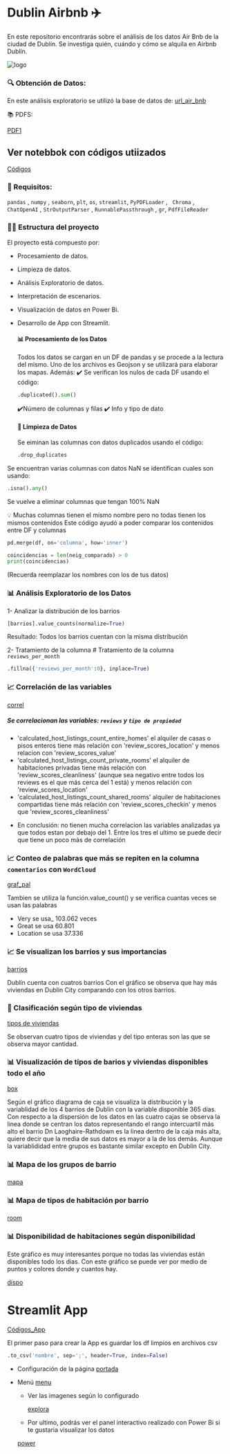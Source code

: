 # Dublin Airbnb ✈️
En este repositorio encontrarás sobre el análisis de los datos Air Bnb de la ciudad de Dublín. Se investiga quién, cuándo y cómo se alquila en Airbnb Dublín.

![logo](https://private-user-images.githubusercontent.com/161485153/320519436-1ea31b8f-1751-401a-ad5d-d999950d1824.png?jwt=eyJhbGciOiJIUzI1NiIsInR5cCI6IkpXVCJ9.eyJpc3MiOiJnaXRodWIuY29tIiwiYXVkIjoicmF3LmdpdGh1YnVzZXJjb250ZW50LmNvbSIsImtleSI6ImtleTUiLCJleHAiOjE3MTI1ODY1NTAsIm5iZiI6MTcxMjU4NjI1MCwicGF0aCI6Ii8xNjE0ODUxNTMvMzIwNTE5NDM2LTFlYTMxYjhmLTE3NTEtNDAxYS1hZDVkLWQ5OTk5NTBkMTgyNC5wbmc_WC1BbXotQWxnb3JpdGhtPUFXUzQtSE1BQy1TSEEyNTYmWC1BbXotQ3JlZGVudGlhbD1BS0lBVkNPRFlMU0E1M1BRSzRaQSUyRjIwMjQwNDA4JTJGdXMtZWFzdC0xJTJGczMlMkZhd3M0X3JlcXVlc3QmWC1BbXotRGF0ZT0yMDI0MDQwOFQxNDI0MTBaJlgtQW16LUV4cGlyZXM9MzAwJlgtQW16LVNpZ25hdHVyZT1iZTFlZDJiOTAzNmIxNWU3MDE1OWVkODZiODIwZTE1NzBhNGU0YjIyNTgwZTJjMzUyNjM4ZTdjZjZjNWJhN2JmJlgtQW16LVNpZ25lZEhlYWRlcnM9aG9zdCZhY3Rvcl9pZD0wJmtleV9pZD0wJnJlcG9faWQ9MCJ9.HltR0cnJlzi6toELSztLzM1L3faZrOq382GMC4T0yXo)

### 🔍 Obtención de Datos:

En este análisis exploratorio se utilizó la base de datos de: 
[url_air_bnb](https://insideairbnb.com/get-the-data)

📚 PDFS:

[PDF1](https://www.dublincity.ie/sites/default/files/2023-12/dublin-city-council_tourism-strategy_online_aw_sml.pdf)

## Ver notebbok con códigos utiizados
[Códigos](https://github.com/AleDV89/Dublin_AirBnb/blob/main/%5BSOLUCIONES%5D%5BEjercicio%201%5D%20AirBnb.ipynb)

### 🧪 Requisitos: 
`pandas` , `numpy` , `seaborn`, `plt`, `os`, `streamlit`, `PyPDFLoader` , ` Chroma` ,
` ChatOpenAI` , `StrOutputParser` , `RunnablePassthrough` , `gr`, `PdfFileReader`

### 🕵️‍♂️ Estructura del proyecto

El proyecto está compuesto por:
* Procesamiento de datos.
* Limpieza de datos.
* Análisis Exploratorio de datos.
* Interpretación de escenarios.
* Visualización de datos en Power Bi.
* Desarrollo de App con Streamlit.

  #### 📊 Procesamiento de los Datos

  Todos los datos se cargan en un DF de pandas y se procede a la lectura del mismo.
  Uno de los archivos es Geojson y se utilizará para elaborar los mapas.
  Además:
  ✔️ Se verifican los nulos de cada DF
  usando el código:
  ```python
  .duplicated().sum()
  ```
  ✔️Número de columnas y filas
  ✔️ Info y tipo de dato

  #### 🧹 Limpieza de Datos
  Se eiminan las columnas con datos duplicados usando el código:
  ```python
  .drop_duplicates
  ```
Se encuentran varias columnas con datos NaN
se identifican cuales son usando:
  ```python
.isna().any()
   ```

Se vuelve a eliminar columnas que tengan 100% NaN

💡 Muchas columnas tienen el mismo nombre pero no todas tienen los mismos contenidos
Este código ayudó a poder comparar los contenidos entre DF y columnas
```python
pd.merge(df, on='columna', how='inner')

coincidencias = len(neig_comparado) > 0
print(coincidencias)
```
(Recuerda reemplazar los nombres con los de tus datos)

### 📊 Análisis Exploratorio de los Datos

1- Analizar la distribución de los barrios
```python
[barrios].value_counts(normalize=True)
```
Resultado: Todos los barrios cuentan con la misma distribución

2- Tratamiento de la columna # Tratamiento de la columna `reviews_per_month`
```python
.fillna({'reviews_per_month':0}, inplace=True)
```

### 📈 Correlación de las variables

[correl](https://private-user-images.githubusercontent.com/161485153/320531757-94826eb6-e632-418b-9cc7-5badbb25ec00.png?jwt=eyJhbGciOiJIUzI1NiIsInR5cCI6IkpXVCJ9.eyJpc3MiOiJnaXRodWIuY29tIiwiYXVkIjoicmF3LmdpdGh1YnVzZXJjb250ZW50LmNvbSIsImtleSI6ImtleTUiLCJleHAiOjE3MTI1OTE1MjcsIm5iZiI6MTcxMjU5MTIyNywicGF0aCI6Ii8xNjE0ODUxNTMvMzIwNTMxNzU3LTk0ODI2ZWI2LWU2MzItNDE4Yi05Y2M3LTViYWRiYjI1ZWMwMC5wbmc_WC1BbXotQWxnb3JpdGhtPUFXUzQtSE1BQy1TSEEyNTYmWC1BbXotQ3JlZGVudGlhbD1BS0lBVkNPRFlMU0E1M1BRSzRaQSUyRjIwMjQwNDA4JTJGdXMtZWFzdC0xJTJGczMlMkZhd3M0X3JlcXVlc3QmWC1BbXotRGF0ZT0yMDI0MDQwOFQxNTQ3MDdaJlgtQW16LUV4cGlyZXM9MzAwJlgtQW16LVNpZ25hdHVyZT04YTNlMWRjZWM2OWE3OTYxOGQyNDc3NzhjZTA5YTA4Zjg5OTVmMDFiYjkyZWQ5MWIwZTgwNzM3ZjEyOTE3NGNlJlgtQW16LVNpZ25lZEhlYWRlcnM9aG9zdCZhY3Rvcl9pZD0wJmtleV9pZD0wJnJlcG9faWQ9MCJ9.4lYNYozJK0kFr5hSS3R7gvyojFmRU9IJB0enULJKTEc)

##### Se correlacionan las variables: `reviews` y `tipo de propiedad` 

* 'calculated_host_listings_count_entire_homes' el alquiler de casas o pisos enteros tiene más relación con 'review_scores_location' y menos relacion con 'review_scores_value'
* 'calculated_host_listings_count_private_rooms' el alquiler de habitaciones privadas tiene más relación con 'review_scores_cleanliness' (aunque sea negativo entre todos los reviews es el que más cerca del 1 está) y menos relación con 'review_scores_location'
* 'calculated_host_listings_count_shared_rooms' alquiler de habitaciones compartidas tiene más relación con 'review_scores_checkin' y menos que 'review_scores_cleanliness'
- En conclusión: no tienen mucha correlacion las variables analizadas ya que todos estan por debajo del 1. Entre los tres el ultimo se puede decir que tiene un poco más de correlación



### 📈 Conteo de palabras que más se repiten en la columna `comentarios` con `WordCloud`

[graf_pal](https://github.com/AleDV89/Dublin_AirBnb/commit/5c2df8c800bdf44527abe7e9d403fc436a1e8497#commitcomment-140736941)

Tambien se utiliza la función.value_count() y se verifica cuantas veces se usan las palabras
* Very se usa_ 103.062 veces
* Great se usa 60.801
* Location se usa 37.336

  
### 📈 Se visualizan los barrios y sus importancias
[barrios](https://github.com/AleDV89/Dublin_AirBnb/commit/5c2df8c800bdf44527abe7e9d403fc436a1e8497#commitcomment-140737155)

Dublín cuenta con cuatros barrios
Con el gráfico se observa que hay más viviendas en Dublin City comparando con los otros barrios.


### 🏰 Clasificación según tipo de viviendas
[tipos de viviendas](https://github.com/AleDV89/Dublin_AirBnb/commit/5c2df8c800bdf44527abe7e9d403fc436a1e8497#commitcomment-140737248)

Se observan cuatro tipos de viviendas y del tipo enteras son las que se observa mayor cantidad.

### 📊 Visualización de tipos de barios y viviendas disponibles todo el año
[box](https://github.com/AleDV89/Dublin_AirBnb/commit/5c2df8c800bdf44527abe7e9d403fc436a1e8497#commitcomment-140737496)

Según el gráfico diagrama de caja se visualiza la distribución y la variablidad de los 4 barrios de Dublin con la variable disponible 365 días. 
Con respecto a la dispersión de los datos en las cuatro cajas se observa la linea donde se centran los datos representando el rango intercuartil más alto el barrio Dn Laoghaire-Rathdown es la linea dentro de la caja más alta, quiere decir que la media de sus datos es mayor a la de los demás. 
Aunque la variablididad entre grupos es bastante similar excepto en Dublin City.

### 📊 Mapa de los grupos de barrio

[mapa](https://github.com/AleDV89/Dublin_AirBnb/commit/5c2df8c800bdf44527abe7e9d403fc436a1e8497#commitcomment-140737582)


### 📊 Mapa de tipos de habitación por barrio

[room](https://github.com/AleDV89/Dublin_AirBnb/commit/5c2df8c800bdf44527abe7e9d403fc436a1e8497#commitcomment-140737640)


### 📊 Disponibilidad de habitaciones según disponibilidad
Este gráfico es muy interesantes porque no todas las viviendas están disponibles todo los dias. 
Con este gráfico se puede ver por medio de puntos y colores donde y cuantos hay. 


[dispo](https://github.com/AleDV89/Dublin_AirBnb/commit/5c2df8c800bdf44527abe7e9d403fc436a1e8497#commitcomment-140737731)

# Streamlit App

[Códigos_App](https://github.com/AleDV89/Dublin_AirBnb/blob/main/app_dublin.py)

El primer paso para crear la App es guardar los df limpios en archivos csv 
```python
.to_csv('nombre', sep=';', header=True, index=False)
```

* Configuración de la página
[portada](https://github.com/AleDV89/Dublin_AirBnb/commit/5c2df8c800bdf44527abe7e9d403fc436a1e8497#commitcomment-140738206)

* Menú
  [menu](https://github.com/AleDV89/Dublin_AirBnb/commit/5c2df8c800bdf44527abe7e9d403fc436a1e8497#commitcomment-140738494)

  * Ver las imagenes según lo configurado
 
    [explora](https://github.com/AleDV89/Dublin_AirBnb/commit/5c2df8c800bdf44527abe7e9d403fc436a1e8497#commitcomment-140738712)

  * Por ultimo, podrás ver el panel interactivo realizado con Power Bi  si te gustaria visualizar los datos
 
  [power](https://github.com/AleDV89/Dublin_AirBnb/commit/5c2df8c800bdf44527abe7e9d403fc436a1e8497#commitcomment-140738952)


  





